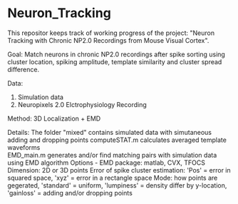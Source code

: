 # Neuron_Tracking
This repositor keeps track of working progress of the project: "Neuron Tracking with Chronic NP2.0 Recordings from Mouse Visual Cortex".

Goal: 
Match neurons in chronic NP2.0 recordings after spike sorting using cluster location, spiking amplitude, template similarity and cluster spread difference. 

Data: 
1. Simulation data 
2. Neuropixels 2.0 Elctrophysiology Recording 

Method: 
3D Localization + EMD

Details:
The folder "mixed" contains simulated data with simutaneous adding and dropping points
computeSTAT.m calculates averaged template waveforms  
EMD_main.m generates and/or find matching pairs with simulation data using EMD algorithm
    Options - EMD package: matlab, CVX, TFOCS
              Dimension: 2D or 3D points
              Error of spike cluster estimation: 'Pos' = error in squared space, 'xyz' = error in a rectangle space
              Mode: how points are gegerated, 'standard' = uniform, 'lumpiness' = density differ by y-location, 'gainloss' = adding and/or dropping points 
